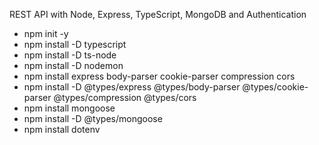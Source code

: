REST API with Node, Express, TypeScript, MongoDB and Authentication

- npm init -y
- npm install -D typescript
- npm install -D ts-node    
- npm install -D nodemon
- npm install express body-parser cookie-parser compression cors
- npm install -D @types/express @types/body-parser @types/cookie-parser @types/compression @types/cors
- npm install mongoose
- npm install -D @types/mongoose  
- npm install dotenv